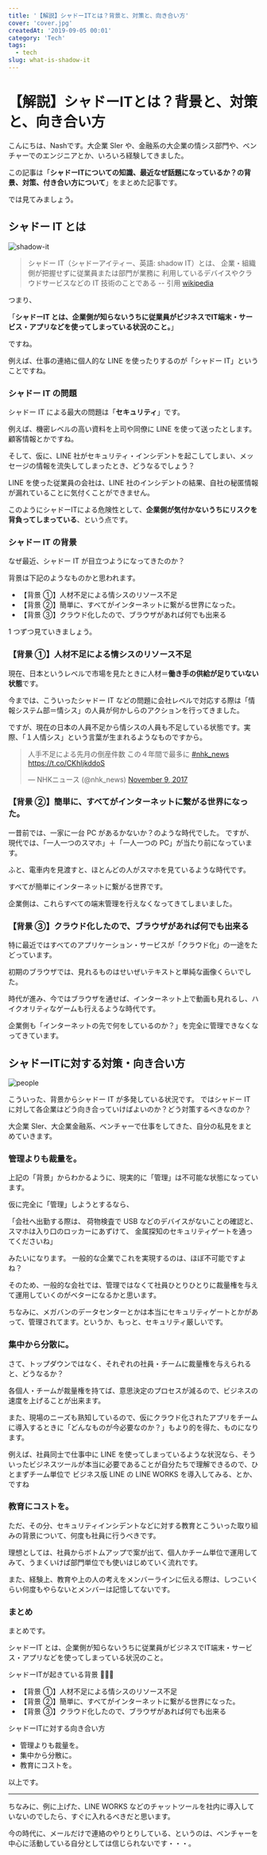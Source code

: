 ```yaml
---
title: '【解説】シャドーITとは？背景と、対策と、向き合い方'
cover: 'cover.jpg'
createdAt: '2019-09-05 00:01'
category: 'Tech'
tags:
  - tech
slug: what-is-shadow-it
---
```


# 【解説】シャドーITとは？背景と、対策と、向き合い方

こんにちは、Nashです。大企業 SIer や、金融系の大企業の情シス部門や、ベンチャーでのエンジニアとか、いろいろ経験してきました。

この記事は「**シャドーITについての知識、最近なぜ話題になっているか？の背景、対策、付き合い方について**」をまとめた記事です。

では見てみましょう。

## シャドー IT とは

![shadow-it](cover.jpg)

> シャドー IT（シャドーアイティー、英語: shadow IT）とは、
> 企業・組織側が把握せずに従業員または部門が業務に
> 利用しているデバイスやクラウドサービスなどの IT 技術のことである
> -- 引用 [wikipedia](https://ja.wikipedia.org/wiki/シャドーIT)

つまり、

「**シャドーIT とは、企業側が知らないうちに従業員がビジネスでIT端末・サービス・アプリなどを使ってしまっている状況のこと。**」

ですね。

例えば、仕事の連絡に個人的な LINE を使ったりするのが「シャドー IT」ということですね。

### シャドー IT の問題

シャドー IT による最大の問題は「**セキュリティ**」です。

例えば、機密レベルの高い資料を上司や同僚に LINE を使って送ったとします。顧客情報とかですね。

そして、仮に、LINE 社がセキュリティ・インシデントを起こしてしまい、メッセージの情報を流失してしまったとき、どうなるでしょう？

LINE を使った従業員の会社は、LINE 社のインシデントの結果、自社の秘匿情報が漏れていることに気付くことができません。

このようにシャドーITによる危険性として、**企業側が気付かないうちにリスクを背負ってしまっている**、という点です。

### シャドー IT の背景

なぜ最近、シャドー IT が目立つようになってきたのか？

背景は下記のようなものかと思われます。

- 【背景 ①】人材不足による情シスのリソース不足
- 【背景 ②】簡単に、すべてがインターネットに繋がる世界になった。
- 【背景 ③】クラウド化したので、ブラウザがあれば何でも出来る

1 つずつ見ていきましょう。

### 【背景 ①】人材不足による情シスのリソース不足

現在、日本というレベルで市場を見たときに人材＝**働き手の供給が足りていない状態**です。

今までは、こういったシャドー IT などの問題に会社レベルで対応する際は「情報システム部＝情シス」の人員が何かしらのアクションを行ってきました。

ですが、現在の日本の人員不足から情シスの人員も不足している状態です。実際、「１人情シス」という言葉が生まれるようなものですから。

<!-- Twitter -->
<blockquote class="twitter-tweet"><p lang="ja" dir="ltr">人手不足による先月の倒産件数 この４年間で最多に <a href="https://twitter.com/hashtag/nhk_news?src=hash&amp;ref_src=twsrc%5Etfw">#nhk_news</a> <a href="https://t.co/CKhIjkddoS">https://t.co/CKhIjkddoS</a></p>&mdash; NHKニュース (@nhk_news) <a href="https://twitter.com/nhk_news/status/928512233872773120?ref_src=twsrc%5Etfw">November 9, 2017</a></blockquote> <script async src="https://platform.twitter.com/widgets.js" charset="utf-8"></script>

### 【背景 ②】簡単に、すべてがインターネットに繋がる世界になった。

一昔前では、一家に一台 PC があるかないか？のような時代でした。
ですが、現代では、「一人一つのスマホ」＋「一人一つの PC」が当たり前になっています。

ふと、電車内を見渡すと、ほとんどの人がスマホを見ているような時代です。

すべてが簡単にインターネットに繋がる世界です。

企業側は、これらすべての端末管理を行えなくなってきてしまいました。

### 【背景 ③】クラウド化したので、ブラウザがあれば何でも出来る

特に最近ではすべてのアプリケーション・サービスが「クラウド化」の一途をたどっています。

初期のブラウザでは、見れるものはせいぜいテキストと単純な画像くらいでした。

時代が進み、今ではブラウザを通せば、インターネット上で動画も見れるし、ハイクオリティなゲームも行えるような時代です。

企業側も「インターネットの先で何をしているのか？」を完全に管理できなくなってきています。


## シャドーITに対する対策・向き合い方

![people](1.jpg)

こういった、背景からシャドー IT が多発している状況です。
ではシャドー IT に対して各企業はどう向き合っていけばよいのか？どう対策するべきなのか？

大企業 SIer、大企業金融系、ベンチャーで仕事をしてきた、自分の私見をまとめていきます。

### 管理よりも裁量を。

上記の「背景」からわかるように、現実的に「管理」は不可能な状態になっています。

仮に完全に「管理」しようとするなら、

「会社へ出勤する際は、
荷物検査で USB などのデバイスがないことの確認と、
スマホは入り口のロッカーにあずけて、
金属探知のセキュリティゲートを通ってくださいね」

みたいになります。
一般的な企業でこれを実現するのは、ほぼ不可能ですよね？

そのため、一般的な会社では、管理ではなくて社員ひとりひとりに裁量権を与えて運用していくのがベターになるかと思います。

ちなみに、メガバンのデータセンターとかは本当にセキュリティゲートとかがあって、管理されてます。というか、もっと、セキュリティ厳しいです。

### 集中から分散に。

さて、トップダウンではなく、それぞれの社員・チームに裁量権を与えられると、どうなるか？

各個人・チームが裁量権を持てば、意思決定のプロセスが減るので、ビジネスの速度を上げることが出来ます。

また、現場のニーズも熟知しているので、仮にクラウド化されたアプリをチームに導入するときに「どんなものが今必要なのか？」もより的を得た、ものになります。

例えば、社員同士で仕事中に LINE を使ってしまっているような状況なら、そういったビジネスツールが本当に必要であることが自分たちで理解できるので、ひとまずチーム単位で ビジネス版 LINE の LINE WORKS を導入してみる、とか、ですね

### 教育にコストを。

ただ、その分、セキュリティインシデントなどに対する教育とこういった取り組みの背景について、何度も社員に行うべきです。

理想としては、社員からボトムアップで案が出て、個人かチーム単位で運用してみて、うまくいけば部門単位でも使いはじめていく流れです。

また、経験上、教育や上の人の考えをメンバーラインに伝える際は、しつこいくらい何度もやらないとメンバーは記憶してないです。

### まとめ

まとめです。

シャドーIT とは、企業側が知らないうちに従業員がビジネスでIT端末・サービス・アプリなどを使ってしまっている状況のこと。

シャドーITが起きている背景

- 【背景 ①】人材不足による情シスのリソース不足
- 【背景 ②】簡単に、すべてがインターネットに繋がる世界になった。
- 【背景 ③】クラウド化したので、ブラウザがあれば何でも出来る


シャドーITに対する向き合い方

- 管理よりも裁量を。
- 集中から分散に。
- 教育にコストを。

以上です。

---

ちなみに、例に上げた、LINE WORKS などのチャットツールを社内に導入していないのでしたら、すぐに入れるべきだと思います。

今の時代に、メールだけで連絡のやりとりしている、というのは、ベンチャーを中心に活動している自分としては信じられないです・・・。
